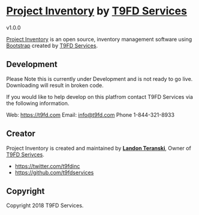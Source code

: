 # [Project Inventory](https:t9fd.com/) by [T9FD Services](https:t9fd.com/)
v1.0.0

[Project Inventory](https:t9fd.com/) is an open source, inventory management software using [Bootstrap](http://getbootstrap.com/) created by [T9FD Services](https:t9fd.com/).

## Development

Please Note this is currently under Development and is not ready to go live. Downloading will result in broken code.

If you would like to help develop on this platfrom contact T9FD Services via the following information.

Web: https://t9fd.com
Email: info@t9fd.com
Phone 1-844-321-8933

## Creator

Project Inventory is created and maintained by **[Landon Teranski](https://t9fd.com/)**, Owner of [T9FD Serivces](https:t9fd.com/).

* https://twitter.com/t9fdinc
* https://github.com/t9fdservices

## Copyright

Copyright 2018 T9FD Services.
